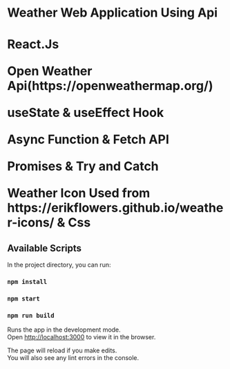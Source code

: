 <h1>Weather Web Application Using Api<h1>
<p>React.Js</p>
<p>Open Weather Api(https://openweathermap.org/)</p>
<p>useState & useEffect Hook</p>
<p>Async Function & Fetch API</p>
<p>Promises & Try and Catch</p>
<p>Weather Icon Used from https://erikflowers.github.io/weather-icons/ & Css</p>

## Available Scripts

In the project directory, you can run:
### `npm install`
### `npm start`

### `npm run build`

Runs the app in the development mode.\
Open [http://localhost:3000](http://localhost:3000) to view it in the browser.

The page will reload if you make edits.\
You will also see any lint errors in the console.

